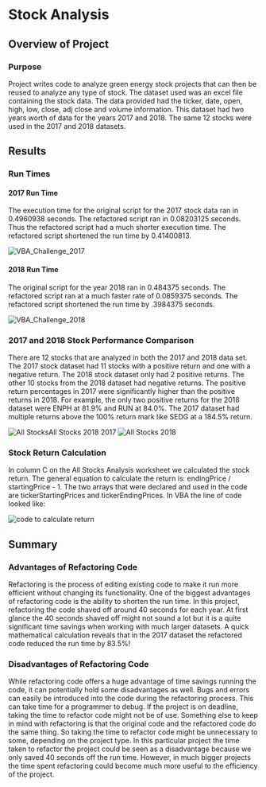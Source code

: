 # Stock Analysis 


## Overview of Project
### Purpose
Project writes code to analyze green energy stock projects that can then be reused to analyze any type of stock. The dataset used was an excel file containing the stock data. The data provided had the ticker, date, open, high, low, close, adj close and volume information. This dataset had two years worth of data for the years 2017 and 2018. The same 12 stocks were used in the 2017 and 2018 datasets. 

## Results
### Run Times
#### 2017 Run Time
The execution time for the original script for the 2017 stock data ran in 0.4960938 seconds. The refactored script ran in 0.08203125 seconds. Thus the refactored script had a much shorter execution time. The refactored script shortened the run time by 0.41400813.

![VBA_Challenge_2017](https://user-images.githubusercontent.com/111299372/195908973-7e2141ca-0252-4b00-a40c-5a386c36f8cd.png)

#### 2018 Run Time
The original script for the year 2018 ran in 0.484375 seconds. The refactored script ran at a much faster rate of 0.0859375 seconds. The refactored script shortened the run time by .3984375 seconds. 

![VBA_Challenge_2018](https://user-images.githubusercontent.com/111299372/195908991-a65c6877-8bed-4d73-abb4-e8a7e00f80aa.png)

### 2017 and 2018 Stock Performance Comparison
There are 12 stocks that are analyzed in both the 2017 and 2018 data set. The 2017 stock dataset had 11 stocks with a positive return and one with a negative return. The 2018 stock dataset only had 2 positive returns. The other 10 stocks from the 2018 dataset had negative returns. The positive return percentages in 2017 were significantly higher than the positive returns in 2018. For example, the only two positive returns for the 2018 dataset were ENPH at 81.9% and RUN at 84.0%. The 2017 dataset had multiple returns above the 100% return mark like SEDG at a 184.5% return. 

![All Stocks![All Stocks 2018](https://user-images.githubusercontent.com/111299372/195909048-1c557f9f-c6f5-4d1f-bb42-4946855bac5a.png)
 2017](https://user-images.githubusercontent.com/111299372/195909008-6a005977-e1e6-4195-b6b2-642f3e0f1b8c.png)
![All Stocks 2018](https://user-images.githubusercontent.com/111299372/195917308-2f864acd-516e-4c35-b620-235e8ff44a13.png)

### Stock Return Calculation
In column C on the All Stocks Analysis worksheet we calculated the stock return. The general equation to calculate the return is: endingPrice / startingPrice - 1. The two arrays that were declared and used in the code are tickerStartingPrices and tickerEndingPrices. In VBA the line of code looked like: 

![code to calculate return](https://user-images.githubusercontent.com/111299372/195909073-7e2d3b7e-51de-4996-b8d7-1b5debbd35c4.png)



## Summary 
### Advantages of Refactoring Code
Refactoring is the process of editing existing code to make it run more efficient without changing its functionality. One of the biggest advantages of refactoring code is the ability to shorten the run time. In this project, refactoring the code shaved off around 40 seconds for each year. At first glance the 40 seconds shaved off might not sound a lot but it is a quite significant time savings when working with much larger datasets. A quick mathematical calculation reveals that in the 2017 dataset the refactored code reduced the run time by 83.5%! 


### Disadvantages of Refactoring Code
While refactoring code offers a huge advantage of time savings running the code, it can potentially hold some disadvantages as well. Bugs and errors can easily be introduced into the code during the refactoring process. This can take time for a programmer to debug. If the project is on deadline, taking the time to refactor code might not be of use. Something else to keep in mind with refactoring is that the original code and the refactored code do the same thing. So taking the time to refactor code might be unnecessary to some, depending on the project type. In this particular project the time taken to refactor the project could be seen as a disadvantage because we only saved 40 seconds off the run time. However, in much bigger projects the time spent refactoring could become much more useful to the efficiency of the project.

